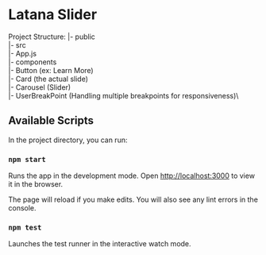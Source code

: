 # Latana Slider

Project Structure:
|- public\
|- src\
  |- App.js\
  |- components\
    |- Button (ex: Learn More)\
    |- Card (the actual slide)\
    |- Carousel (Slider)\
    |- UserBreakPoint (Handling multiple breakpoints for responsiveness)\
    

## Available Scripts

In the project directory, you can run:

### `npm start`

Runs the app in the development mode.
Open [http://localhost:3000](http://localhost:3000) to view it in the browser.

The page will reload if you make edits.
You will also see any lint errors in the console.

### `npm test`

Launches the test runner in the interactive watch mode.

